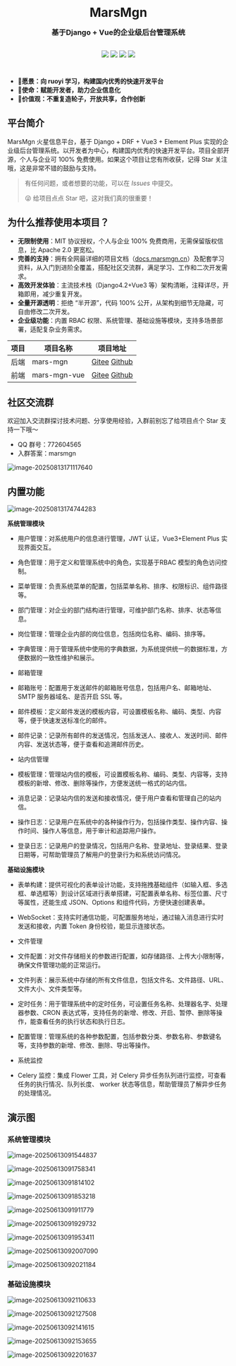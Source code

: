 

<h1 align="center" style="margin: 30px 0 15px; font-weight: bold;">MarsMgn</h1>
<h3 align="center" style="margin: 0 0 30px;">基于Django + Vue的企业级后台管理系统</h4>
<p align="center" style="margin: 0 0 40px;">
    <a href="#"><img src="https://img.shields.io/badge/Django-4.2-blue.svg"></a>
    <a href="#"><img src="https://img.shields.io/badge/Vue.js-3-green.svg"></a>
    <a href="#"><img src="https://img.shields.io/badge/Python-3.11-yellow.svg"></a>    
    <a href="https://gitee.com/zhulj993/mars-mgn/blob/master/LICENSE"><img src="https://img.shields.io/github/license/mashape/apistatus.svg"></a>
</p>



- **🚀愿景：向 ruoyi 学习，构建国内优秀的快速开发平台**
- **🎯使命：赋能开发者，助力企业信息化**
- **🤝价值观：不重复造轮子，开放共享，合作创新**



##  平台简介

MarsMgn 火星信息平台，基于 Django + DRF + Vue3 + Element Plus 实现的企业级后台管理系统。以开发者为中心，构建国内优秀的快速开发平台。项目全部开源，个人与企业可 100% 免费使用。如果这个项目让您有所收获，记得 Star 关注哦，这是非常不错的鼓励与支持。

> 有任何问题，或者想要的功能，可以在 _Issues_ 中提交。
>
> 😜 给项目点点 Star 吧，这对我们真的很重要！



## 为什么推荐使用本项目？

- **无限制使用**：MIT 协议授权，个人与企业 100% 免费商用，无需保留版权信息，比 Apache 2.0 更宽松。
- **完善的支持**：拥有全网最详细的项目文档（[docs.marsmgn.cn](https://docs.marsmgn.cn/)）及配套学习资料，从入门到进阶全覆盖，搭配社区交流群，满足学习、工作和二次开发需求。
- **高效开发体验**：主流技术栈（Django4.2+Vue3 等）架构清晰，注释详尽，开箱即用，减少重复开发。
- **全量开源透明**：拒绝 “半开源”，代码 100% 公开，从架构到细节无隐藏，可自由修改二次开发。
- **企业级功能**：内置 RBAC 权限、系统管理、基础设施等模块，支持多场景部署，适配复杂业务需求。

| 项目 | 项目名称     | 项目地址                                                     |
| ---- | ------------ | ------------------------------------------------------------ |
| 后端 | mars-mgn     | [Gitee](https://gitee.com/zhulj993/mars-mgn)    [Github](https://github.com/david-zlj/mars-mgn) |
| 前端 | mars-mgn-vue | [Gitee](https://gitee.com/zhulj993/mars-mgn-vue)    [Github](https://github.com/david-zlj/mars-mgn-vue) |



## 社区交流群

欢迎加入交流群探讨技术问题、分享使用经验，入群前别忘了给项目点个 Star 支持一下哦～

- QQ 群号：772604565
- 入群答案：marsmgn

![image-20250813171117640](./assets/image-20250813171117640.png)




## 内置功能

![image-20250813174744283](./assets/image-20250813174744283.png)

**系统管理模块**

- 用户管理：对系统用户的信息进行管理，JWT 认证，Vue3+Element Plus 实现界面交互。

- 角色管理：用于定义和管理系统中的角色，实现基于RBAC 模型的角色访问控制。 

- 菜单管理：负责系统菜单的配置，包括菜单名称、排序、权限标识、组件路径等。

- 部门管理：对企业的部门结构进行管理，可维护部门名称、排序、状态等信息。

- 岗位管理：管理企业内部的岗位信息，包括岗位名称、编码、排序等。

- 字典管理：用于管理系统中使用的字典数据，为系统提供统一的数据标准，方便数据的一致性维护和展示。

- 邮箱管理

- 邮箱账号：配置用于发送邮件的邮箱账号信息，包括用户名、邮箱地址、SMTP 服务器域名、是否开启 SSL 等。
- 邮件模板：定义邮件发送的模板内容，可设置模板名称、编码、类型、内容等，便于快速发送标准化的邮件。
- 邮件记录：记录所有邮件的发送情况，包括发送人、接收人、发送时间、邮件内容、发送状态等，便于查看和追溯邮件历史。
- 站内信管理

- 模板管理：管理站内信的模板，可设置模板名称、编码、类型、内容等，支持模板的新增、修改、删除等操作，方便发送统一格式的站内信。
- 消息记录：记录站内信的发送和接收情况，便于用户查看和管理自己的站内信。
- 操作日志：记录用户在系统中的各种操作行为，包括操作类型、操作内容、操作时间、操作人等信息，用于审计和追踪用户操作。

- 登录日志：记录用户的登录情况，包括用户名称、登录地址、登录结果、登录日期等，可帮助管理员了解用户的登录行为和系统访问情况。

**基础设施模块**

- 表单构建：提供可视化的表单设计功能，支持拖拽基础组件（如输入框、多选框、单选框等）到设计区域进行表单搭建，可配置表单名称、标签位置、尺寸等属性，还能生成 JSON、Options 和组件代码，方便快速创建表单。

- WebSocket：支持实时通信功能，可配置服务地址，通过输入消息进行实时发送和接收，内置 Token 身份校验，能显示连接状态。

- 文件管理

- 文件配置：对文件存储相关的参数进行配置，如存储路径、上传大小限制等，确保文件管理功能的正常运行。
- 文件列表：展示系统中存储的所有文件信息，包括文件名、文件路径、URL、文件大小、文件类型等。
- 定时任务：用于管理系统中的定时任务，可设置任务名称、处理器名字、处理器参数、CRON 表达式等，支持任务的新增、修改、开启、暂停、删除等操作，能查看任务的执行状态和执行日志。

- 配置管理：管理系统的各种参数配置，包括参数分类、参数名称、参数键名等，支持参数的新增、修改、删除、导出等操作。

- 系统监控

- Celery 监控：集成 Flower 工具，对 Celery 异步任务队列进行监控，可查看任务的执行情况、队列长度、 worker 状态等信息，帮助管理员了解异步任务的处理情况。



## 演示图

### 系统管理模块

![image-20250613091544837](./assets/image-20250613091544837.png)

![image-20250613091758341](./assets/image-20250613091758341.png)

![image-20250613091814102](./assets/image-20250613091814102.png)

![image-20250613091853218](./assets/image-20250613091853218.png)

![image-20250613091911779](./assets/image-20250613091911779.png)

![image-20250613091929732](./assets/image-20250613091929732.png)

![image-20250613091953411](./assets/image-20250613091953411.png)

![image-20250613092007090](./assets/image-20250613092007090.png)

![image-20250613092021184](./assets/image-20250613092021184.png)

### 基础设施模块

![image-20250613092110633](./assets/image-20250613092110633.png)

![image-20250613092127508](./assets/image-20250613092127508.png)

![image-20250613092141615](./assets/image-20250613092141615.png)

![image-20250613092153655](./assets/image-20250613092153655.png)

![image-20250613092201637](./assets/image-20250613092201637.png)
